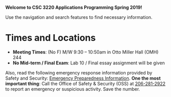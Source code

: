 **Welcome to CSC 3220 Applications Programming Spring 2019!**

Use the navigation and search features to find necessary information.

# Times and Locations
* **Meeting Times**: (No F) M/W 9:30 – 10:50am in Otto Miller Hall (OMH) 244
* **No Mid-term / Final Exam**: Lab 10 / Final essay assignment will be given

Also, read the following emergency response information provided by Safety and Security: [Emergency Preparedness Information](http://spu.edu/acad/school-of-business-and-economics/documents/Syllabus_Addendum_on_Emergency_Information.pdf). **One the most important thing**: Call the Office of Safety & Security (OSS) at [206-281-2922](tel:206-281-2922) to report an emergency or suspicious activity. Save the number.